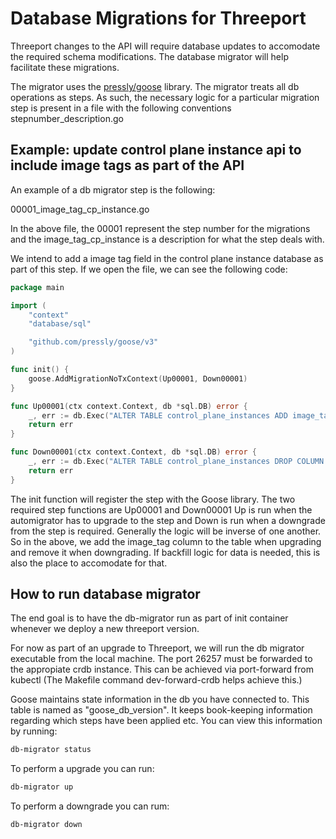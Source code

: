 # Database Migrations for Threeport

Threeport changes to the API will require database updates to accomodate the required schema modifications.
The database migrator will help facilitate these migrations.

The migrator uses the [pressly/goose](https://github.com/pressly/goose/tree/master) library.
The migrator treats all db operations as steps. As such, the necessary logic for a particular migration step
is present in a file with the following conventions stepnumber_description.go

## Example: update control plane instance api to include image tags as part of the API
An example of a db migrator step is the following:

00001_image_tag_cp_instance.go

In the above file, the 00001 represent the step number for the migrations and the image_tag_cp_instance is a description
for what the step deals with.

We intend to add a image tag field in the control plane instance database as part of this step.
If we open the file, we can see the following code:

```go
package main

import (
	"context"
	"database/sql"

	"github.com/pressly/goose/v3"
)

func init() {
	goose.AddMigrationNoTxContext(Up00001, Down00001)
}

func Up00001(ctx context.Context, db *sql.DB) error {
	_, err := db.Exec("ALTER TABLE control_plane_instances ADD image_tag text;")
	return err
}

func Down00001(ctx context.Context, db *sql.DB) error {
	_, err := db.Exec("ALTER TABLE control_plane_instances DROP COLUMN image_tag;")
	return err
}
```

The init function will register the step with the Goose library.
The two required step functions are Up00001 and Down00001
Up is run when the automigrator has to upgrade to the step and Down is run when a downgrade from the step is required.
Generally the logic will be inverse of one another.
So in the above, we add the image_tag column to the table when upgrading and remove it when downgrading.
If backfill logic for data is needed, this is also the place to accomodate for that.


## How to run database migrator

The end goal is to have the db-migrator run as part of init container whenever we deploy a new threeport version.

For now as part of an upgrade to Threeport, we will run the db migrator executable from
the local machine. The port 26257 must be forwarded to the appropiate crdb instance. This can be achieved via
port-forward from kubectl (The Makefile command dev-forward-crdb helps achieve this.)

Goose maintains state information in the db you have connected to. This table is named as "goose_db_version".
It keeps book-keeping information regarding which steps have been applied etc.
You can view this information by running:
```bash
db-migrator status
```

To perform a upgrade you can run:
```bash
db-migrator up
```

To perform a downgrade you can rum:
```bash
db-migrator down
```
